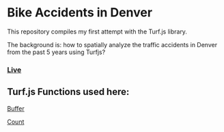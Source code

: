 # Bike Accidents in Denver

This repository compiles my first attempt with the Turf.js library.

The background is: how to spatially analyze the traffic accidents in Denver from the past 5 years using Turfjs?

### [Live](https://ricardo-c-oliveira.github.io/bike-accidents-denver/)

## Turf.js Functions used here:

[Buffer](https://github.com/Turfjs/turf-buffer)

[Count](https://github.com/Turfjs/turf-count)
